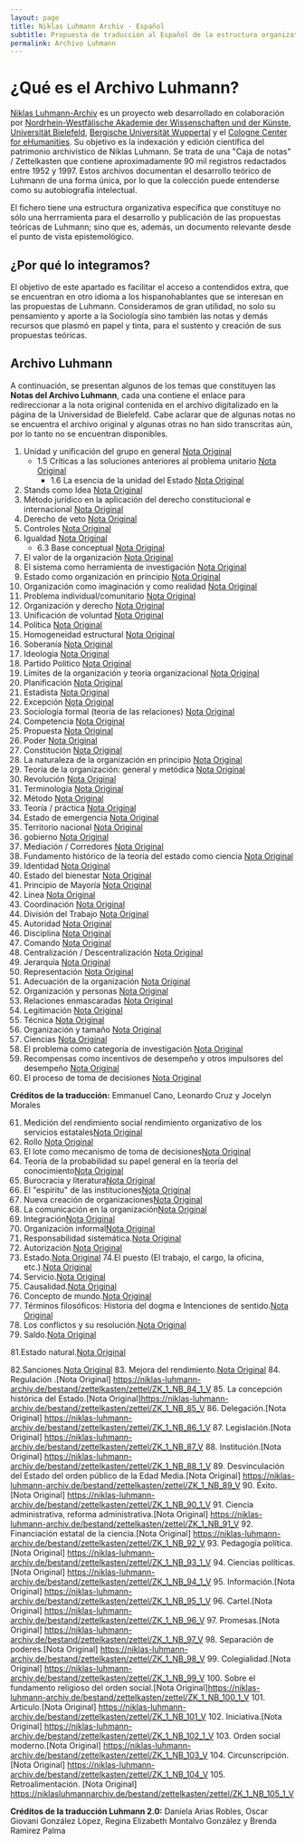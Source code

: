 ```yaml
---
layout: page
title: Niklas Luhmann Archiv - Español
subtitle: Propuesta de traducción al Español de la estructura organizativa de los Archivos de Niklas Luhmann
permalink: Archivo Luhmann
---
```


<div style="clear: both;"></div>

# ¿Qué es el Archivo Luhmann?

[Niklas Luhmann-Archiv](https://niklas-luhmann-archiv.de/) es un proyecto web desarrollado en colaboración por [Nordrhein-Westfälische Akademie der Wissenschaften und der Künste](https://www.awk.nrw/), [Universität Bielefeld](https://www.uni-bielefeld.de/fakultaeten/soziologie/index.xml), [Bergische Universität Wuppertal](https://www.geschichte.uni-wuppertal.de/de/lehrgebiete/digital-humanities/) y el [Cologne Center for eHumanities](https://cceh.uni-koeln.de/). Su objetivo es la indexación y edición científica del patrimonio archivístico de Niklas Luhmann. Se trata de una "Caja de notas" / Zettelkasten<!--Palabra que en alemán significa «caja de notas», se refiere al flujo de trabajo seguido por el sociólogo alemán Niklas Luhmann para organizar sus notas en dos archivos: archivo de referencias y archivo de ideas.--> que contiene aproximadamente 90 mil registros redactados entre 1952 y 1997. Estos archivos documentan el desarrollo teórico de Luhmann de una forma única, por lo que la colección puede entenderse como su autobiografía intelectual.

El fichero tiene una estructura organizativa específica que constituye no sólo una herrramienta para el desarrollo y publicación de las propuestas teóricas de Luhmann; sino que es, además, un documento relevante desde el punto de vista epistemológico. 


## ¿Por qué lo integramos?
El objetivo de este apartado es facilitar el acceso a contendidos extra, que se encuentran en otro idioma a los hispanohablantes que se interesan en las propuestas de Luhmann. Consideramos de gran utilidad, no solo su pensamiento y aporte a la Sociología sino también las notas y demás recursos que plasmó en papel y tinta, para el sustento y creación de sus propuestas teóricas.


## Archivo Luhmann 
A continuación, se presentan algunos de los temas que constituyen las **Notas del Archivo Luhmann**, cada una contiene el enlace para redireccionar a la nota original contenida en el archivo digitalizado en la página de la Universidad de Bielefeld. Cabe aclarar que de algunas notas no se encuentra el archivo original y algunas otras no han sido transcritas aún, por lo tanto no se encuentran disponibles.

1. Unidad y unificación del grupo en general [Nota Original](https://niklas-luhmann-archiv.de/bestand/zettelkasten/zettel/ZK_1_NB_1_1_V)
   * 1.5 Críticas a las soluciones anteriores al problema unitario [Nota Original](https://niklas-luhmann-archiv.de/bestand/zettelkasten/zettel/ZK_1_NB_1-5_V)
      * 1.6 La esencia de la unidad del Estado [Nota Original](https://niklas-luhmann-archiv.de/bestand/zettelkasten/zettel/ZK_1_NB_1-6_V)
2. Stands como Idea [Nota Original](https://niklas-luhmann-archiv.de/bestand/zettelkasten/zettel/ZK_1_NB_2_V)
3. Método jurídico en la aplicación del derecho constitucional e internacional [Nota Original](https://niklas-luhmann-archiv.de/bestand/zettelkasten/zettel/ZK_1_NB_3_V)
4. Derecho de veto [Nota Original](https://niklas-luhmann-archiv.de/bestand/zettelkasten/zettel/ZK_1_NB_4_V)
5. Controles [Nota Original](https://niklas-luhmann-archiv.de/bestand/zettelkasten/zettel/ZK_1_NB_5_1_V)
6. Igualdad [Nota Original](https://niklas-luhmann-archiv.de/bestand/zettelkasten/zettel/ZK_1_NB_6_V)
   * 6.3 Base conceptual [Nota Original](https://niklas-luhmann-archiv.de/bestand/zettelkasten/zettel/ZK_1_NB_6-3_V)
7. El valor de la organización [Nota Original](https://niklas-luhmann-archiv.de/bestand/zettelkasten/zettel/ZK_1_NB_7_1_V)
8. El sistema como herramienta de investigación [Nota Original](https://niklas-luhmann-archiv.de/bestand/zettelkasten/zettel/ZK_1_NB_8_1_V)
9. Estado como organización en principio [Nota Original](https://niklas-luhmann-archiv.de/bestand/zettelkasten/zettel/ZK_1_NB_9_V)
10. Organización como imaginación y como realidad [Nota Original](https://niklas-luhmann-archiv.de/bestand/zettelkasten/zettel/ZK_1_NB_10_V)
11. Problema individual/comunitario [Nota Original](https://niklas-luhmann-archiv.de/bestand/zettelkasten/zettel/ZK_1_NB_11_V)
12. Organización y derecho [Nota Original](https://niklas-luhmann-archiv.de/bestand/zettelkasten/zettel/ZK_1_NB_12_1_V)
13. Unificación de voluntad [Nota Original](https://niklas-luhmann-archiv.de/bestand/zettelkasten/zettel/ZK_1_NB_13_1_V)
14. Política [Nota Original](https://niklas-luhmann-archiv.de/bestand/zettelkasten/zettel/ZK_1_NB_14_1_V)
15. Homogeneidad estructural [Nota Original](https://niklas-luhmann-archiv.de/bestand/zettelkasten/zettel/ZK_1_NB_15_V)
16. Soberanía [Nota Original](https://niklas-luhmann-archiv.de/bestand/zettelkasten/zettel/ZK_1_NB_16_V)
17. Ideología [Nota Original](https://niklas-luhmann-archiv.de/bestand/zettelkasten/zettel/ZK_1_NB_17_2_V)
18. Partido Politico [Nota Original](https://niklas-luhmann-archiv.de/bestand/zettelkasten/zettel/ZK_1_NB_18_V)
19. Límites de la organización y teoría organizacional [Nota Original](https://niklas-luhmann-archiv.de/bestand/zettelkasten/zettel/ZK_1_NB_19_V)
20. Planificación [Nota Original](https://niklas-luhmann-archiv.de/bestand/zettelkasten/zettel/ZK_1_NB_20_1_V)
21. Estadista [Nota Original](https://niklas-luhmann-archiv.de/bestand/zettelkasten/zettel/ZK_1_NB_21_1_V)
22. Excepción [Nota Original](https://niklas-luhmann-archiv.de/bestand/zettelkasten/zettel/ZK_1_NB_22_V)
23. Sociología formal (teoría de las relaciones) [Nota Original](https://niklas-luhmann-archiv.de/bestand/zettelkasten/zettel/ZK_1_NB_23_1_V)
24. Competencia [Nota Original](https://niklas-luhmann-archiv.de/bestand/zettelkasten/zettel/ZK_1_NB_24_1_V)
25. Propuesta [Nota Original](https://niklas-luhmann-archiv.de/bestand/zettelkasten/zettel/ZK_1_NB_25_V)
26. Poder [Nota Original](https://niklas-luhmann-archiv.de/bestand/zettelkasten/zettel/ZK_1_NB_26_1_V)
27. Constitución [Nota Original](https://niklas-luhmann-archiv.de/bestand/zettelkasten/zettel/ZK_1_NB_27_1_V)
28. La naturaleza de la organización en principio [Nota Original](https://niklas-luhmann-archiv.de/bestand/zettelkasten/zettel/ZK_1_NB_28_1_V)
29. Teoría de la organización: general y metódica [Nota Original](https://niklas-luhmann-archiv.de/bestand/zettelkasten/zettel/ZK_1_NB_29_V)
30. Revolución [Nota Original](https://niklas-luhmann-archiv.de/bestand/zettelkasten/zettel/ZK_1_NB_30_1_V)
31. Terminología [Nota Original](https://niklas-luhmann-archiv.de/bestand/zettelkasten/zettel/ZK_1_NB_31_V)
32. Método [Nota Original](https://niklas-luhmann-archiv.de/bestand/zettelkasten/zettel/ZK_1_NB_32_V)
33. Teoría / práctica [Nota Original](https://niklas-luhmann-archiv.de/bestand/zettelkasten/zettel/ZK_1_NB_33_V)
34. Estado de emergencia [Nota Original](https://niklas-luhmann-archiv.de/bestand/zettelkasten/zettel/ZK_1_NB_34_V)
35. Territorio nacional [Nota Original](https://niklas-luhmann-archiv.de/bestand/zettelkasten/zettel/ZK_1_NB_35_V)
36. gobierno [Nota Original](https://niklas-luhmann-archiv.de/bestand/zettelkasten/zettel/ZK_1_NB_36_1_V)
37. Mediación / Corredores [Nota Original](https://niklas-luhmann-archiv.de/bestand/zettelkasten/zettel/ZK_1_NB_37_1_V)
38. Fundamento histórico de la teoría del estado como ciencia [Nota Original](https://niklas-luhmann-archiv.de/bestand/zettelkasten/zettel/ZK_1_NB_38_V)
39. Identidad [Nota Original](https://niklas-luhmann-archiv.de/bestand/zettelkasten/zettel/ZK_1_NB_39_1_V)
40. Estado del bienestar [Nota Original](https://niklas-luhmann-archiv.de/bestand/zettelkasten/zettel/ZK_1_NB_40_1_V)
41. Principio de Mayoría [Nota Original](https://niklas-luhmann-archiv.de/bestand/zettelkasten/zettel/ZK_1_NB_41_V)
42. Línea [Nota Original](https://niklas-luhmann-archiv.de/bestand/zettelkasten/zettel/ZK_1_NB_42_1_V)
43. Coordinación [Nota Original](https://niklas-luhmann-archiv.de/bestand/zettelkasten/zettel/ZK_1_NB_43_1_V)
44. División del Trabajo [Nota Original](https://niklas-luhmann-archiv.de/bestand/zettelkasten/zettel/ZK_1_NB_44_1_V)
45. Autoridad [Nota Original](https://niklas-luhmann-archiv.de/bestand/zettelkasten/zettel/ZK_1_NB_45_1_V)
46. Disciplina [Nota Original](https://niklas-luhmann-archiv.de/bestand/zettelkasten/zettel/ZK_1_NB_46_1_V)
47. Comando [Nota Original](https://niklas-luhmann-archiv.de/bestand/zettelkasten/zettel/ZK_1_NB_47_V)
48. Centralización / Descentralización [Nota Original](https://niklas-luhmann-archiv.de/bestand/zettelkasten/zettel/ZK_1_NB_48_V)
49. Jerarquía [Nota Original](https://niklas-luhmann-archiv.de/bestand/zettelkasten/zettel/ZK_1_NB_49_V)
50. Representación [Nota Original](https://niklas-luhmann-archiv.de/bestand/zettelkasten/zettel/ZK_1_NB_50_V)
51. Adecuación de la organización [Nota Original](https://niklas-luhmann-archiv.de/bestand/zettelkasten/zettel/ZK_1_NB_51_V)
52. Organización y personas [Nota Original](https://niklas-luhmann-archiv.de/bestand/zettelkasten/zettel/ZK_1_NB_52_1_V)
53. Relaciones enmascaradas [Nota Original](https://niklas-luhmann-archiv.de/bestand/zettelkasten/zettel/ZK_1_NB_53_V)
54. Legitimación [Nota Original](https://niklas-luhmann-archiv.de/bestand/zettelkasten/zettel/ZK_1_NB_54_V)
55. Técnica [Nota Original](https://niklas-luhmann-archiv.de/bestand/zettelkasten/zettel/ZK_1_NB_55_1_V)
56. Organización y tamaño [Nota Original](https://niklas-luhmann-archiv.de/bestand/zettelkasten/zettel/ZK_1_NB_56_V)
57. Ciencias [Nota Original](https://niklas-luhmann-archiv.de/bestand/zettelkasten/zettel/ZK_1_NB_57_V)
58. El problema como categoría de investigación [Nota Original](https://niklas-luhmann-archiv.de/bestand/zettelkasten/zettel/ZK_1_NB_58_1_V)
59. Recompensas como incentivos de desempeño y otros impulsores del desempeño [Nota Original](https://niklas-luhmann-archiv.de/bestand/zettelkasten/zettel/ZK_1_NB_59_1_V)
60. El proceso de toma de decisiones [Nota Original](https://niklas-luhmann-archiv.de/bestand/zettelkasten/zettel/ZK_1_NB_60_1_V)

**Créditos de la traducción:** Emmanuel Cano, Leonardo Cruz y Jocelyn Morales

61. Medición del rendimiento social rendimiento organizativo de los servicios estatales[Nota Original](https://niklas-luhmann-archiv.de/bestand/zettelkasten/zettel/ZK_1_NB_61_1_V)
62. Rollo [Nota Original](https://niklas-luhmann-archiv.de/bestand/zettelkasten/zettel/ZK_1_NB_62_V)
63. El lote como mecanismo de toma de decisiones[Nota Original](https://niklas-luhmann-archiv.de/bestand/zettelkasten/zettel/ZK_1_NB_63_V)
64. Teoría de la probabilidad su papel general en la teoría del conocimiento[Nota Original](https://niklas-luhmann-archiv.de/bestand/zettelkasten/zettel/ZK_1_NB_64_1_V)
65. Burocracia y literatura[Nota Original](https://niklas-luhmann-archiv.de/bestand/zettelkasten/zettel/ZK_1_NB_65_1_V)
66. El "espíritu" de las instituciones[Nota Original](https://niklas-luhmann-archiv.de/bestand/zettelkasten/zettel/ZK_1_NB_66_V)
67. Nueva creación de organizaciones[Nota Original](https://niklas-luhmann-archiv.de/bestand/zettelkasten/zettel/ZK_1_NB_67_V)
68. La comunicación en la organización[Nota Original](https://niklas-luhmann-archiv.de/bestand/zettelkasten/zettel/ZK_1_NB_68_1_V)
69. Integración[Nota Original](https://niklas-luhmann-archiv.de/bestand/zettelkasten/zettel/ZK_1_NB_69_V)
70. Organización informal[Nota Original](https://niklas-luhmann-archiv.de/bestand/zettelkasten/zettel/ZK_1_NB_70_1_V)
71. Responsabilidad sistemática.[Nota Original](https://niklas-luhmann-archiv.de/bestand/zettelkasten/zettel/ZK_1_NB_71_1_V)
72. Autorización.[Nota Original](https://niklas-luhmann-archiv.de/bestand/zettelkasten/zettel/ZK_1_NB_72_1_V)
73. Estado.[Nota Original](https://niklas-luhmann-archiv.de/bestand/zettelkasten/zettel/ZK_1_NB_73_V)
74.El puesto (El trabajo, el cargo, la oficina, etc.).[Nota Original](https://niklas-luhmann-archiv.de/bestand/zettelkasten/zettel/ZK_1_NB_74_1_V)
75. Servicio.[Nota Original](https://niklas-luhmann-archiv.de/bestand/zettelkasten/zettel/ZK_1_NB_75_1_V)
76. Causalidad.[Nota Original](https://niklas-luhmann-archiv.de/bestand/zettelkasten/zettel/ZK_1_NB_76_1_V)
77. Concepto de mundo.[Nota Original](https://niklas-luhmann-archiv.de/bestand/zettelkasten/zettel/ZK_1_NB_77_1_V)
78. Términos filosóficos: Historia del dogma e Intenciones de sentido.[Nota Original](https://niklas-luhmann-archiv.de/bestand/zettelkasten/zettel/ZK_1_NB_78_V)
79. Los conflictos y su resolución.[Nota Original](https://niklas-luhmann-archiv.de/bestand/zettelkasten/zettel/ZK_1_NB_79_1_V)
80. Saldo.[Nota Original](https://niklas-luhmann-archiv.de/bestand/zettelkasten/zettel/ZK_1_NB_80_1_V)

81.Estado natural.[Nota Original](https://niklas-luhmann-archiv.de/bestand/zettelkasten/zettel/ZK_1_NB_81_V)

82.Sanciones.[Nota Original](https://niklas-luhmann-archiv.de/bestand/zettelkasten/zettel/ZK_1_NB_82_1_V)
83. Mejora del rendimiento.[Nota Original](https://niklas-luhmann-archiv.de/bestand/zettelkasten/zettel/ZK_1_NB_83_V)
84. Regulación .[Nota Original] https://niklas-luhmann-archiv.de/bestand/zettelkasten/zettel/ZK_1_NB_84_1_V
85. La concepción histórica del Estado.[Nota Original]https://niklas-luhmann-archiv.de/bestand/zettelkasten/zettel/ZK_1_NB_85_V
86. Delegación.[Nota Original] https://niklas-luhmann-archiv.de/bestand/zettelkasten/zettel/ZK_1_NB_86_1_V
87. Legislación.[Nota Original] https://niklas-luhmann-archiv.de/bestand/zettelkasten/zettel/ZK_1_NB_87_V
88. Institución.[Nota Original] https://niklas-luhmann-archiv.de/bestand/zettelkasten/zettel/ZK_1_NB_88_1_V
89. Desvinculación del Estado del orden público de la Edad Media.[Nota Original] https://niklas-luhmann-archiv.de/bestand/zettelkasten/zettel/ZK_1_NB_89_V
90. Éxito.[Nota Original] https://niklas-luhmann-archiv.de/bestand/zettelkasten/zettel/ZK_1_NB_90_1_V
91. Ciencia administrativa, reforma administrativa.[Nota Original] https://niklas-luhmann-archiv.de/bestand/zettelkasten/zettel/ZK_1_NB_91_V
92. Financiación estatal de la ciencia.[Nota Original] https://niklas-luhmann-archiv.de/bestand/zettelkasten/zettel/ZK_1_NB_92_V
93. Pedagogía política.[Nota Original] https://niklas-luhmann-archiv.de/bestand/zettelkasten/zettel/ZK_1_NB_93_1_V
94. Ciencias políticas.[Nota Original] https://niklas-luhmann-archiv.de/bestand/zettelkasten/zettel/ZK_1_NB_94_1_V
95. Información.[Nota Original] https://niklas-luhmann-archiv.de/bestand/zettelkasten/zettel/ZK_1_NB_95_1_V
96. Cartel.[Nota Original] https://niklas-luhmann-archiv.de/bestand/zettelkasten/zettel/ZK_1_NB_96_V
97. Promesas.[Nota Original] https://niklas-luhmann-archiv.de/bestand/zettelkasten/zettel/ZK_1_NB_97_V
98. Separación de poderes.[Nota Original] https://niklas-luhmann-archiv.de/bestand/zettelkasten/zettel/ZK_1_NB_98_V
99. Colegialidad.[Nota Original] https://niklas-luhmann-archiv.de/bestand/zettelkasten/zettel/ZK_1_NB_99_V
100. Sobre el fundamento religioso del orden social.[Nota Original]https://niklas-luhmann-archiv.de/bestand/zettelkasten/zettel/ZK_1_NB_100_1_V
101. Articulo.[Nota Original] https://niklas-luhmann-archiv.de/bestand/zettelkasten/zettel/ZK_1_NB_101_V
102. Iniciativa.[Nota Original] https://niklas-luhmann-archiv.de/bestand/zettelkasten/zettel/ZK_1_NB_102_1_V
103. Orden social moderno.[Nota Original] https://niklas-luhmann-archiv.de/bestand/zettelkasten/zettel/ZK_1_NB_103_V
104. Circunscripción.[Nota Original] https://niklas-luhmann-archiv.de/bestand/zettelkasten/zettel/ZK_1_NB_104_V
105. Retroalimentación. [Nota Original] https://niklasluhmannarchiv.de/bestand/zettelkasten/zettel/ZK_1_NB_105_1_V


**Créditos de la traducción Luhmann 2.0:** Daniela Arias Robles, Oscar Giovani González López, Regina Elizabeth Montalvo González y Brenda Ramirez Palma 
